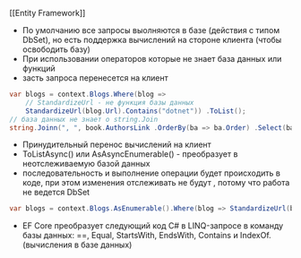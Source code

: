 [[Entity Framework]]

- По умолчанию все запросы выолняются в базе (действия с типом DbSet), но есть поддержка вычислений на стороне клиента (чтобы освободить базу)
- При использовании операторов которые не знает база данных или функций
- засть запроса перенесется на клиент
```cs
var blogs = context.Blogs.Where(blog =>
	// StandardizeUrl - не функция базы данных
	StandardizeUrl(blog.Url).Contains("dotnet")) .ToList();
// база данных не знает о string.Join
string.Joinn(", ", book.AuthorsLink .OrderBy(ba => ba.Order) .Select(ba => ba.Author.Name))
```
- Принудительный перенос вычислений на клиент
- ToListAsync() или AsAsyncEnumerable() - преобразует в неотслеживаемую базой данных 
- последовательность и выполнение операции будет происходить в коде, при этом изменения отслеживать не будут , потому что работа не ведется DbSet
```cs
var blogs = context.Blogs.AsEnumerable().Where(blog => StandardizeUrl(blog.Url).Contains("dotnet"));
```
- EF Core преобразует следующий код C# в LINQ-запросе в команду базы данных: ==, Equal, StartsWith, EndsWith, Contains и IndexOf. (вычисления в базе данных)